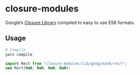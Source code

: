 # closure-modules
Google’s [Closure Library](https://github.com/google/closure-library) compiled to easy to use ES6 formats.

## Usage

```sh
# Compile
yarn compile
```

```js
import Rect from "closure-modules/lib/goog/math/rect";
new Rect(NaN, NaN, NaN, NaN);
```
